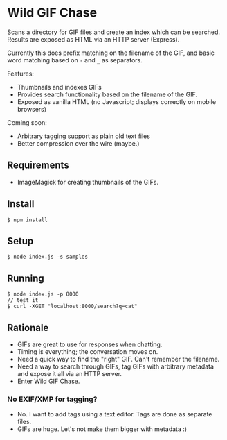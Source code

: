 # Wild GIF Chase
Scans a directory for GIF files and create an index which can be searched. Results
are exposed as HTML via an HTTP server (Express).

Currently this does prefix matching on the filename of the GIF, and basic word
matching based on `-` and `_` as separators.

Features:
 - Thumbnails and indexes GIFs
 - Provides search functionality based on the filename of the GIF.
 - Exposed as vanilla HTML (no Javascript; displays correctly on mobile browsers)

Coming soon:
 - Arbitrary tagging support as plain old text files
 - Better compression over the wire (maybe.)

## Requirements
 - ImageMagick for creating thumbnails of the GIFs.

## Install
```
$ npm install
```

## Setup
```
$ node index.js -s samples
```

## Running
```
$ node index.js -p 8000
// test it
$ curl -XGET "localhost:8000/search?q=cat"
```

## Rationale
 - GIFs are great to use for responses when chatting.
 - Timing is everything; the conversation moves on.
 - Need a quick way to find the "right" GIF. Can't remember the filename.
 - Need a way to search through GIFs, tag GIFs with arbitrary metadata and expose
   it all via an HTTP server.
 - Enter Wild GIF Chase.

### No EXIF/XMP for tagging?
 - No. I want to add tags using a text editor. Tags are done as separate files.
 - GIFs are huge. Let's not make them bigger with metadata :)

